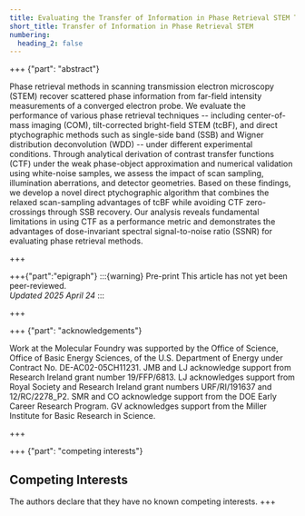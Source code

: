 ```yaml
---
title: Evaluating the Transfer of Information in Phase Retrieval STEM Techniques
short_title: Transfer of Information in Phase Retrieval STEM
numbering:
  heading_2: false
---
```


+++ {"part": "abstract"}

Phase retrieval methods in scanning transmission electron microscopy (STEM) recover scattered phase information from far-field intensity measurements of a converged electron probe.
We evaluate the performance of various phase retrieval techniques -- including center-of-mass imaging (COM), tilt-corrected bright-field STEM (tcBF), and direct ptychographic methods such as single-side band (SSB) and Wigner distribution deconvolution (WDD) -- under different experimental conditions.
Through analytical derivation of contrast transfer functions (CTF) under the weak phase-object approximation and numerical validation using white-noise samples, we assess the impact of scan sampling, illumination aberrations, and detector geometries.
Based on these findings, we develop a novel direct ptychographic algorithm that combines the relaxed scan-sampling advantages of tcBF while avoiding CTF zero-crossings through SSB recovery.
Our analysis reveals fundamental limitations in using CTF as a performance metric and demonstrates the advantages of dose-invariant spectral signal-to-noise ratio (SSNR) for evaluating phase retrieval methods.

+++

+++{"part":"epigraph"}
:::{warning} Pre-print
This article has not yet been peer-reviewed.  
_Updated 2025 April 24_
:::

+++

+++ {"part": "acknowledgements"}

Work at the Molecular Foundry was supported by the Office of Science, Office of Basic Energy Sciences, of the U.S. Department of Energy under Contract No. DE-AC02-05CH11231.
JMB and LJ acknowledge support from Research Ireland grant number 19/FFP/6813.
LJ acknowledges support from Royal Society and Research Ireland grant numbers URF/RI/191637 and 12/RC/2278_P2.
SMR and CO acknowledge support from the DOE Early Career Research Program.
GV acknowledges support from the Miller Institute for Basic Research in Science.

+++

+++ {"part": "competing interests"}

## Competing Interests

The authors declare that they have no known competing interests.
+++
